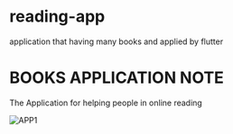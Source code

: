 # reading-app
application that having many books and applied by flutter 

# BOOKS APPLICATION NOTE
The Application for helping people in online reading 

![APP1](https://user-images.githubusercontent.com/74832164/163676380-fad3a7d9-7eef-41c9-9913-5ca351bdecc5.PNG)
